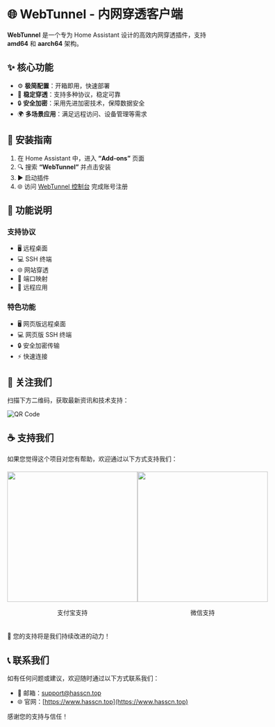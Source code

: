 # 🌐 WebTunnel - 内网穿透客户端

**WebTunnel** 是一个专为 Home Assistant 设计的高效内网穿透插件，支持 **amd64** 和 **aarch64** 架构。

## ✨ 核心功能

- ⚙️ **极简配置**：开箱即用，快速部署
- 🔄 **稳定穿透**：支持多种协议，稳定可靠
- 🔒 **安全加密**：采用先进加密技术，保障数据安全
- 🌍 **多场景应用**：满足远程访问、设备管理等需求

## 🚀 安装指南

1. 在 Home Assistant 中，进入 **“Add-ons”** 页面
2. 🔍 搜索 **“WebTunnel”** 并点击安装
3. ▶️ 启动插件
4. 🌐 访问 [WebTunnel 控制台](https://c.pgrm.top?s=gjhAXN) 完成账号注册

## 📖 功能说明

### 支持协议
- 🖥️ 远程桌面
- 💻 SSH 终端
- 🌐 网站穿透
- 🔌 端口映射
- 📱 远程应用

### 特色功能
- 🖥️ 网页版远程桌面
- 💻 网页版 SSH 终端
- 🔒 安全加密传输
- ⚡ 快速连接

## 📱 关注我们

扫描下方二维码，获取最新资讯和技术支持：

![QR Code](https://gitee.com/desmond_GT/hassio-addons/raw/main/WeChat_QRCode.png)

## ☕ 支持我们

如果您觉得这个项目对您有帮助，欢迎通过以下方式支持我们：

<div style="display: flex; justify-content: space-around; margin: 20px 0;">
  <div style="text-align: center;">
    <img src="https://gitee.com/desmond_GT/hassio-addons/raw/main/1_readme/Ali_Pay.jpg" height="300px" />
    <p>支付宝支持</p>
  </div>
  <div style="text-align: center;">
    <img src="https://gitee.com/desmond_GT/hassio-addons/raw/main/1_readme/WeChat_Pay.jpg" height="300px" />
    <p>微信支持</p>
  </div>
</div>

💖 您的支持将是我们持续改进的动力！

## 📞 联系我们

如有任何问题或建议，欢迎随时通过以下方式联系我们：
- 📧 邮箱：support@hasscn.top
- 🌐 官网：[https://www.hasscn.top](https://www.hasscn.top)

感谢您的支持与信任！